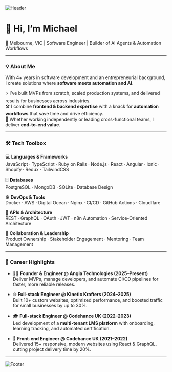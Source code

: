 <!-- Profile Banner -->
![Header](https://capsule-render.vercel.app/api?type=wave&color=0:0f2027,100:2c5364&height=200&section=header&text=Michael%20Gbanya&fontSize=50&fontColor=ffffff&animation=fadeIn&fontAlignY=35)

# 👋 Hi, I’m Michael  

📍 Melbourne, VIC | Software Engineer | Builder of AI Agents & Automation Workflows  

---

### 💡 About Me
With 4+ years in software development and an entrepreneurial background, I create solutions where **software meets automation and AI**.  

⚡ I’ve built MVPs from scratch, scaled production systems, and delivered results for businesses across industries.  
🛠️ I combine **frontend & backend expertise** with a knack for **automation workflows** that save time and drive efficiency.  
🤝 Whether working independently or leading cross-functional teams, I deliver **end-to-end value**.  

---

### 🛠️ Tech Toolbox  

💻 **Languages & Frameworks**  
JavaScript · TypeScript · Ruby on Rails · Node.js · React · Angular · Ionic · Shopify · Redux · TailwindCSS  

🗄️ **Databases**  
PostgreSQL · MongoDB · SQLite · Database Design  

⚙️ **DevOps & Tools**  
Docker · AWS · Digital Ocean · Nginx · CI/CD · GitHub Actions · Cloudflare  

🔌 **APIs & Architecture**  
REST · GraphQL · OAuth · JWT · n8n Automation · Service-Oriented Architecture  

👥 **Collaboration & Leadership**  
Product Ownership · Stakeholder Engagement · Mentoring · Team Management  

---

### 🚀 Career Highlights  

- 🧑‍💻 **Founder & Engineer @ Angia Technologies (2025–Present)**  
  Deliver MVPs, manage developers, and automate CI/CD pipelines for faster, more reliable releases.  

- 🌐 **Full-stack Engineer @ Kinetic Krafters (2024–2025)**  
  Built 10+ custom websites, optimized performance, and boosted traffic for small businesses by up to 30%.  

- 🎓 **Full-stack Engineer @ Codehance UK (2022–2023)**  
  Led development of a **multi-tenant LMS platform** with onboarding, learning tracking, and automated certification.  

- 🎨 **Front-end Engineer @ Codehance UK (2021–2022)**  
  Delivered 15+ responsive, modern websites using React & GraphQL, cutting project delivery time by 20%.  
---
<!-- Footer Banner -->
![Footer](https://capsule-render.vercel.app/api?type=waving&color=0:2c5364,100:0f2027&height=100&section=footer)
